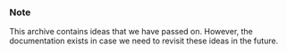 ### Note
This archive contains ideas that we have passed on. However, the documentation exists in case we need to revisit these ideas in the future.